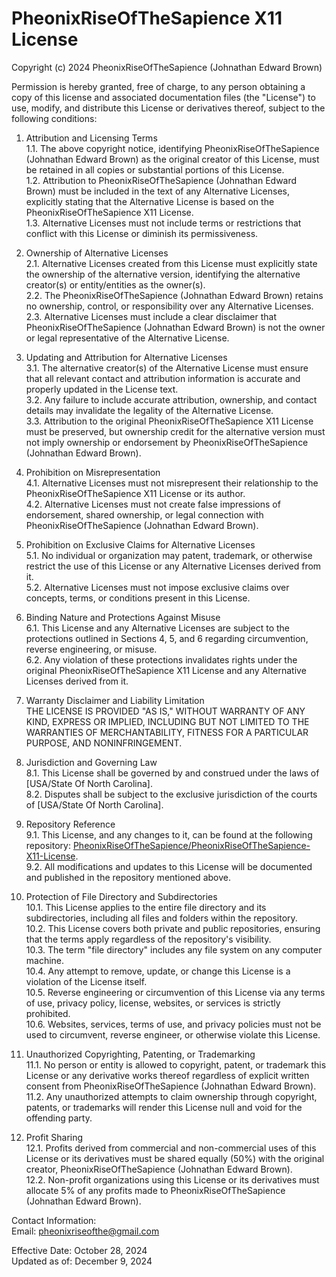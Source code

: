 # PheonixRiseOfTheSapience X11 License

Copyright (c) 2024 PheonixRiseOfTheSapience (Johnathan Edward Brown)

Permission is hereby granted, free of charge, to any person obtaining a copy of this license and associated documentation files (the "License") to use, modify, and distribute this License or derivatives thereof, subject to the following conditions:

1. Attribution and Licensing Terms  
1.1. The above copyright notice, identifying PheonixRiseOfTheSapience (Johnathan Edward Brown) as the original creator of this License, must be retained in all copies or substantial portions of this License.  
1.2. Attribution to PheonixRiseOfTheSapience (Johnathan Edward Brown) must be included in the text of any Alternative Licenses, explicitly stating that the Alternative License is based on the PheonixRiseOfTheSapience X11 License.  
1.3. Alternative Licenses must not include terms or restrictions that conflict with this License or diminish its permissiveness.  

2. Ownership of Alternative Licenses  
2.1. Alternative Licenses created from this License must explicitly state the ownership of the alternative version, identifying the alternative creator(s) or entity/entities as the owner(s).  
2.2. The PheonixRiseOfTheSapience (Johnathan Edward Brown) retains no ownership, control, or responsibility over any Alternative Licenses.  
2.3. Alternative Licenses must include a clear disclaimer that PheonixRiseOfTheSapience (Johnathan Edward Brown) is not the owner or legal representative of the Alternative License.  

3. Updating and Attribution for Alternative Licenses  
3.1. The alternative creator(s) of the Alternative License must ensure that all relevant contact and attribution information is accurate and properly updated in the License text.  
3.2. Any failure to include accurate attribution, ownership, and contact details may invalidate the legality of the Alternative License.  
3.3. Attribution to the original PheonixRiseOfTheSapience X11 License must be preserved, but ownership credit for the alternative version must not imply ownership or endorsement by PheonixRiseOfTheSapience (Johnathan Edward Brown).  

4. Prohibition on Misrepresentation  
4.1. Alternative Licenses must not misrepresent their relationship to the PheonixRiseOfTheSapience X11 License or its author.  
4.2. Alternative Licenses must not create false impressions of endorsement, shared ownership, or legal connection with PheonixRiseOfTheSapience (Johnathan Edward Brown).  

5. Prohibition on Exclusive Claims for Alternative Licenses  
5.1. No individual or organization may patent, trademark, or otherwise restrict the use of this License or any Alternative Licenses derived from it.  
5.2. Alternative Licenses must not impose exclusive claims over concepts, terms, or conditions present in this License.  

6. Binding Nature and Protections Against Misuse  
6.1. This License and any Alternative Licenses are subject to the protections outlined in Sections 4, 5, and 6 regarding circumvention, reverse engineering, or misuse.  
6.2. Any violation of these protections invalidates rights under the original PheonixRiseOfTheSapience X11 License and any Alternative Licenses derived from it.  

7. Warranty Disclaimer and Liability Limitation  
THE LICENSE IS PROVIDED "AS IS," WITHOUT WARRANTY OF ANY KIND, EXPRESS OR IMPLIED, INCLUDING BUT NOT LIMITED TO THE WARRANTIES OF MERCHANTABILITY, FITNESS FOR A PARTICULAR PURPOSE, AND NONINFRINGEMENT.  

8. Jurisdiction and Governing Law  
8.1. This License shall be governed by and construed under the laws of [USA/State Of North Carolina].  
8.2. Disputes shall be subject to the exclusive jurisdiction of the courts of [USA/State Of North Carolina].  

9. Repository Reference  
9.1. This License, and any changes to it, can be found at the following repository: [PheonixRiseOfTheSapience/PheonixRiseOfTheSapience-X11-License](https://github.com/PheonixRiseOfTheSapience/PheonixRiseOfTheSapience-X11-License).  
9.2. All modifications and updates to this License will be documented and published in the repository mentioned above.

10. Protection of File Directory and Subdirectories  
10.1. This License applies to the entire file directory and its subdirectories, including all files and folders within the repository.  
10.2. This License covers both private and public repositories, ensuring that the terms apply regardless of the repository's visibility.  
10.3. The term "file directory" includes any file system on any computer machine.  
10.4. Any attempt to remove, update, or change this License is a violation of the License itself.  
10.5. Reverse engineering or circumvention of this License via any terms of use, privacy policy, license, websites, or services is strictly prohibited.  
10.6. Websites, services, terms of use, and privacy policies must not be used to circumvent, reverse engineer, or otherwise violate this License.  

11. Unauthorized Copyrighting, Patenting, or Trademarking  
11.1. No person or entity is allowed to copyright, patent, or trademark this License or any derivative works thereof regardless of explicit written consent from PheonixRiseOfTheSapience (Johnathan Edward Brown).  
11.2. Any unauthorized attempts to claim ownership through copyright, patents, or trademarks will render this License null and void for the offending party.

12. Profit Sharing  
12.1. Profits derived from commercial and non-commercial uses of this License or its derivatives must be shared equally (50%) with the original creator, PheonixRiseOfTheSapience (Johnathan Edward Brown).  
12.2. Non-profit organizations using this License or its derivatives must allocate 5% of any profits made to PheonixRiseOfTheSapience (Johnathan Edward Brown).

Contact Information:  
Email: pheonixriseofthe@gmail.com  

Effective Date: October 28, 2024  
Updated as of: December 9, 2024
